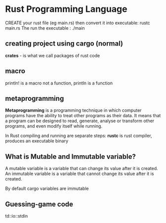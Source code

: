 # Rust Programming Language
CREATE your rust file (eg main.rs) then convert it into executable:
rustc main.rs
The run the executable :
./main

## creating project using cargo (normal)
**crates** - is what we call packages of rust code

## macro
println! is a macro not a function, println is a function

## metaprogramming
**Metaprogramming** is a programming technique in which computer programs have the ability to treat other programs as their data. It means that a program can be designed to read, generate, analyse or transform other programs, and even modify itself while running.

In Rust compiling and running are separate steps:
**rustc** is rust compiler, produces an executable binary

## What is Mutable and Immutable variable?
A mutable variable is a variable that can change its value after it is created. An immutable variable is a variable that cannot change its value after it is created. 

By default cargo variables are immutable

## Guessing-game code
 td::io::stdin

